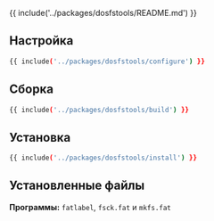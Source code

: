 {{ include('../packages/dosfstools/README.md') }}

## Настройка

```bash 
{{ include('../packages/dosfstools/configure') }}
```

## Сборка

```bash 
{{ include('../packages/dosfstools/build') }}
```

## Установка

```bash 
{{ include('../packages/dosfstools/install') }}
```

## Установленные файлы

**Программы:** `fatlabel`, `fsck.fat` и `mkfs.fat`
